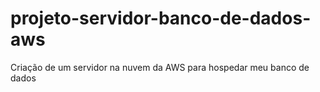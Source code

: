 # projeto-servidor-banco-de-dados-aws
Criação de um servidor na nuvem da AWS para hospedar meu banco de dados
